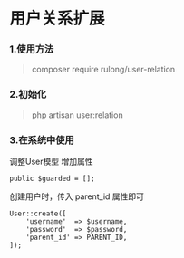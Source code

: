 # 用户关系扩展


### 1.使用方法

> composer require rulong/user-relation

### 2.初始化

> php artisan user:relation

### 3.在系统中使用

调整User模型
增加属性
~~~
public $guarded = [];
~~~

创建用户时，传入 parent_id 属性即可
~~~
User::create([
    'username'  => $username,
    'password'  => $password,
    'parent_id' => PARENT_ID,
]);
~~~
